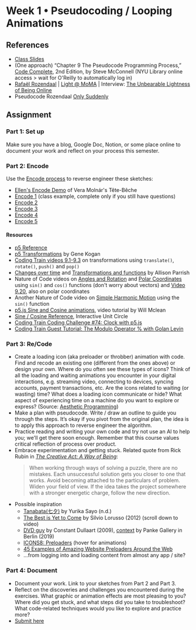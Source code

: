 # Week 1 • Pseudocoding / Looping Animations

## References

- [Class
  Slides](https://drive.google.com/drive/folders/1HC5g1BO8moptbtgz-JwVVv9DldnW3Q_U?usp=sharing)
- (One approach) “Chapter 9 The Pseudocode Programming Process,” [Code
  Complete](https://bobcat.library.nyu.edu/primo-explore/fulldisplay?docid=nyu_aleph005835845&context=L&vid=NYU&lang=en_US&search_scope=all&adaptor=Local%20Search%20Engine&isFrbr=true&tab=all&query=any,contains,code%20complete&sortby=date&facet=frbrgroupid,include,1147872474&offset=0),
  2nd Edition, by Steve McConnell (NYU Library online access > wait for O'Reilly
  to automatically log in)
- [Rafaël Rozendaal](https://www.newrafael.com) | [Light @
  MoMA](https://www.moma.org/calendar/exhibitions/5774?) | Interview: [The
  Unbearable Lightness of Being
  Online](https://www.moma.org/magazine/articles/1158)
- Pseudocode Rozendaal [Only
  Suddenly](https://editor.p5js.org/enickles/sketches/EPiE4dWyI)

## Assignment

### Part 1: Set up

Make sure you have a blog, Google Doc, Notion, or some place online to document your work and reflect on your process this semester.

### Part 2: Encode

Use the [Encode
process](https://github.com/ellennickles/code-your-way-s25/blob/main/encode.md)
to reverse engineer these sketches:

- [Ellen's Encode Demo](https://editor.p5js.org/enickles/sketches/ip_x0ihpB) of
  Vera Molnár's Tête-Bêche
- [Encode 1](https://editor.p5js.org/enickles/full/SVWlPsd4N) (class example,
  complete only if you still have questions)
- [Encode 2](https://editor.p5js.org/enickles/full/MmeQGtwMD)
- [Encode 3](https://editor.p5js.org/enickles/full/Vdbb10E_x)
- [Encode 4](https://editor.p5js.org/enickles/full/Ia5UitZe-)
- [Encode 5](https://editor.p5js.org/enickles/full/2pj-IIxtr)

#### Resources

- [p5 Reference](https://p5js.org/reference/)
- [p5 Transformations](https://genekogan.com/code/p5js-transformations) by Gene
  Kogan
- [Coding Train videos
  9.1-9.3](https://www.youtube.com/watch?v=o9sgjuh-CBM&list=PLRqwX-V7Uu6ZmA-d3D0iFIvgrB5_7kB8H)
  on transformations using `translate()`, `rotate()`, `push()` and `pop()`
- [Changes over
  time](https://creative-coding.decontextualize.com/changes-over-time/) and
  [Transformations and
  functions](https://creative-coding.decontextualize.com/transformations-and-functions/)
  by Allison Parrish
- Nature of Code videos on [Angles and
  Rotation](https://thecodingtrain.com/tracks/the-nature-of-code-2/noc/3-angles/1-angles-and-rotation)
  and [Polar
  Coordinates](https://thecodingtrain.com/tracks/the-nature-of-code-2/noc/3-angles/4-polar-coordinates)
  using `sin()` and `cos()` functions (don't worry about vectors) and [Video
  9.20](https://www.youtube.com/watch?v=N633bLi_YCw), also on polar coordinates
- Another Nature of Code video on [Simple Harmonic
  Motion](https://thecodingtrain.com/tracks/the-nature-of-code-2/noc/3-angles/5-harmonic-motion)
  using the `sin()` function
- [p5.js Sine and Cosine
  animations](https://www.youtube.com/watch?v=qWIcAWYm-aU), video tutorial by
  Will Mclean
- [Sine / Cosine
  Reference](https://www.mathsisfun.com/algebra/trig-interactive-unit-circle.html),
  Interactive Unit Circle
- [Coding Train Coding Challenge #74: Clock with
  p5.js](https://www.youtube.com/watch?v=E4RyStef-gY)
- [Coding Train Guest Tutorial: The Modulo Operator % with Golan
  Levin](https://www.youtube.com/watch?v=r5Iy3v1co0A)

### Part 3: Re/Code

- Create a loading icon (aka preloader or throbber) animation with code. Find
  and recode an existing one (different from the ones above) or design your own.
  Where do you often see these types of icons? Think of all the loading and
  waiting animations you encounter in your digital interactions, e.g. streaming
  video, connecting to devices, syncing accounts, payment transactions, etc. Are
  the icons related to waiting (or wasting) time? What does a loading icon
  communicate or hide? What aspect of experiencing time on a machine do you want
  to explore or express? (Source: [Aesthetic
  Programming](https://aesthetic-programming.net/))
- Make a plan with pseudocode. Write / draw an outline to guide you through the
  steps. It’s okay if you pivot from the original plan, the idea is to apply
  this approach to reverse engineer the algorithm.
- Practice reading and writing your own code and try not use an AI to help you;
  we'll get there soon enough. Remember that this course values critical
  reflection of process over product.
- Embrace experimentation and getting stuck. Related quote from Rick Rubin in
  *[The Creative Act: A Way of
  Being](https://search.library.nyu.edu/permalink/01NYU_INST/1d6v258/alma990096038880107876)*:
  > When working through ways of solving a puzzle, there are no mistakes. Each
  unsuccessful solution gets you closer to one that works. Avoid becoming
  attached to the particulars of problem. Widen your field of view. If the idea
  takes the project somewhere with a stronger energetic charge, follow the new
  direction.
- Possible inspiration
  - [Tanabata(七夕)](https://openprocessing.org/sketch/926326) by Yurika Sayo
    (n.d.)
  - [The Best is Yet to
    Come](https://silviolorusso.com/work/the-best-is-yet-to-come/) by Silvio
    Lorusso (2012) (scroll down to video)
  - [DVD
    guy](https://www.youtube.com/playlist?list=PLCUGKK4FUkbMdnNii8qoRy9_tMvqE8XHB)
    by Constant Dullaart (2009),
    [context](http://www.upstreamgallery.nl/news/545/constant-dullaart-solo-show-nein-gag-at-panke-gallery-berlin)
    by Panke Gallery in Berlin (2019)
  - [ICONS8: Preloaders](https://icons8.com/preloaders/) (hover for animations)
  - [45 Examples of Amazing Website Preloaders Around the
    Web](https://htmlburger.com/blog/website-preloaders/)
  - …from logging into and loading content from almost any app / site?

### Part 4: Document

- Document your work. Link to your sketches from Part 2 and Part 3.
- Reflect on the discoveries and challenges you encountered during the
  exercises. What graphic or animation effects are most pleasing to you? Where
  did you get stuck, and what steps did you take to troubleshoot? What
  code-related techniques would you like to explore and practice more?
- [Submit here](https://forms.gle/CJZMpMpTeDxpvWv18)
